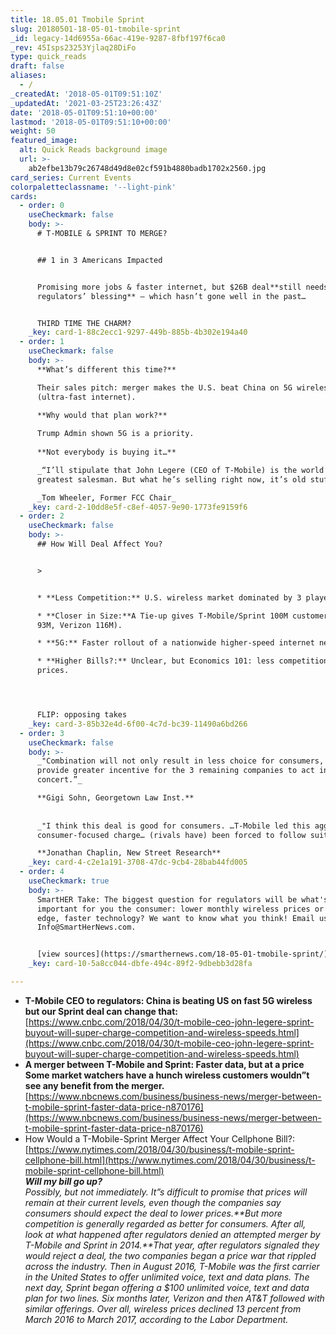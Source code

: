 ```yaml
---
title: 18.05.01 Tmobile Sprint
slug: 20180501-18-05-01-tmobile-sprint
_id: legacy-14d6955a-66ac-419e-9287-8fbf197f6ca0
_rev: 45Isps23253Yjlaq28DiFo
type: quick_reads
draft: false
aliases:
  - /
_createdAt: '2018-05-01T09:51:10Z'
_updatedAt: '2021-03-25T23:26:43Z'
date: '2018-05-01T09:51:10+00:00'
lastmod: '2018-05-01T09:51:10+00:00'
weight: 50
featured_image:
  alt: Quick Reads background image
  url: >-
    ab2efbe13b79c26748d49d8e02cf591b4880badb1702x2560.jpg
card_series: Current Events
colorpaletteclassname: '--light-pink'
cards:
  - order: 0
    useCheckmark: false
    body: >-
      # T-MOBILE & SPRINT TO MERGE?


      ## 1 in 3 Americans Impacted


      Promising more jobs & faster internet, but $26B deal**still needs
      regulators’ blessing** – which hasn’t gone well in the past…


      THIRD TIME THE CHARM?
    _key: card-1-88c2ecc1-9297-449b-885b-4b302e194a40
  - order: 1
    useCheckmark: false
    body: >-
      **What’s different this time?**  

      Their sales pitch: merger makes the U.S. beat China on 5G wireless
      (ultra-fast internet).  
        
      **Why would that plan work?**  

      Trump Admin shown 5G is a priority.  
        
      **Not everybody is buying it…**  

      _“I’ll stipulate that John Legere (CEO of T-Mobile) is the world’s
      greatest salesman. But what he’s selling right now, it’s old stuff.”_  

      _Tom Wheeler, Former FCC Chair_
    _key: card-2-10dd8e5f-c8ef-4057-9e90-1773fe9159f6
  - order: 2
    useCheckmark: false
    body: >-
      ## How Will Deal Affect You?


      > 


      * **Less Competition:** U.S. wireless market dominated by 3 players.

      * **Closer in Size:**A Tie-up gives T-Mobile/Sprint 100M customers (AT&T
      93M, Verizon 116M).

      * **5G:** Faster rollout of a nationwide higher-speed internet network.

      * **Higher Bills?:** Unclear, but Economics 101: less competition = higher
      prices.




      FLIP: opposing takes
    _key: card-3-85b32e4d-6f00-4c7d-bc39-11490a6bd266
  - order: 3
    useCheckmark: false
    body: >-
      _"Combination will not only result in less choice for consumers, it will
      provide greater incentive for the 3 remaining companies to act in
      concert.”_  

      **Gigi Sohn, Georgetown Law Inst.**  
        
        
      _"I think this deal is good for consumers. …T-Mobile led this aggressive,
      consumer-focused charge… (rivals have) been forced to follow suit."_  

      **Jonathan Chaplin, New Street Research**
    _key: card-4-c2e1a191-3708-47dc-9cb4-28bab44fd005
  - order: 4
    useCheckmark: true
    body: >-
      SmartHER Take: The biggest question for regulators will be what's more
      important for you the consumer: lower monthly wireless prices or cutting
      edge, faster technology? We want to know what you think! Email us
      Info@SmartHerNews.com.


      [view sources](https://smarthernews.com/18-05-01-tmobile-sprint/)
    _key: card-10-5a8cc044-dbfe-494c-89f2-9dbebb3d28fa

---
```

* **T-Mobile CEO to regulators: China is beating US on fast 5G wireless but our Sprint deal can change that:** [https://www.cnbc.com/2018/04/30/t-mobile-ceo-john-legere-sprint-buyout-will-super-charge-competition-and-wireless-speeds.html](https://www.cnbc.com/2018/04/30/t-mobile-ceo-john-legere-sprint-buyout-will-super-charge-competition-and-wireless-speeds.html)
* **A merger between T-Mobile and Sprint: Faster data, but at a price**  
**Some market watchers have a hunch wireless customers wouldn”t see any benefit from the merger.**  
[https://www.nbcnews.com/business/business-news/merger-between-t-mobile-sprint-faster-data-price-n870176](https://www.nbcnews.com/business/business-news/merger-between-t-mobile-sprint-faster-data-price-n870176)
* How Would a T-Mobile-Sprint Merger Affect Your Cellphone Bill?:  
[https://www.nytimes.com/2018/04/30/business/t-mobile-sprint-cellphone-bill.html](https://www.nytimes.com/2018/04/30/business/t-mobile-sprint-cellphone-bill.html)  
**_Will my bill go up?_**  
_Possibly, but not immediately. It”s difficult to promise that prices will remain at their current levels, even though the companies say consumers should expect the deal to lower prices.**But more competition is generally regarded as better for consumers. After all, look at what happened after regulators denied an attempted merger by T-Mobile and Sprint in 2014.**That year, after regulators signaled they would reject a deal, the two companies began a price war that rippled across the industry. Then in August 2016, T-Mobile was the first carrier in the United States to offer unlimited voice, text and data plans. The next day, Sprint began offering a $100 unlimited voice, text and data plan for two lines. Six months later, Verizon and then AT&T followed with similar offerings. Over all, wireless prices declined 13 percent from March 2016 to March 2017, according to the Labor Department._